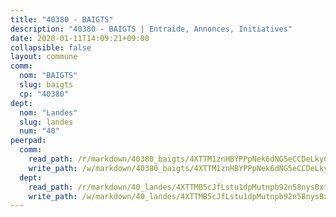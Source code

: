```yaml
---
title: "40380 - BAIGTS"
description: "40380 - BAIGTS | Entraide, Annonces, Initiatives"
date: 2020-01-11T14:09:21+09:00
collapsible: false
layout: commune
comm:
  nom: "BAIGTS"
  slug: baigts
  cp: "40380"
dept:
  nom: "Landes"
  slug: landes
  num: "40"
peerpad:
  comm:
    read_path: /r/markdown/40380_baigts/4XTTM1znHBYPPpNek6dNG5eCCDeLkyCoLGXimoPHBM95UhfMH
    write_path: /w/markdown/40380_baigts/4XTTM1znHBYPPpNek6dNG5eCCDeLkyCoLGXimoPHBM95UhfMH-K3TgUcQ8izECCSwxHfFsQbkYkNnTygGYPMZiUHNmxJFT4RjJQEMjdGrytHCooUBSZFMhLSsEsFTHLz6MshvK3oKfb8yUCqPgJFcprrVvotcZd6fqvzqDjyuEUR5SpV2axavD7B7D
  dept:
    read_path: /r/markdown/40_landes/4XTTMB5cJfLstu1dpMutnpb92n58nysBxt2LvNHp8iFa2he7h
    write_path: /w/markdown/40_landes/4XTTMB5cJfLstu1dpMutnpb92n58nysBxt2LvNHp8iFa2he7h-K3TgUvrqNj5GqBsxRXbDQxXTucun7uHSVZWT5C8CgQNaESTTE4cfR63JCubPGiKkKruc9dwpRJsb8aWPbJoGCdC5JVr33cPSqpb1rkjpoPrBPEdrj3zMya2yHWSYgr5GG1nyDstK
---
```


